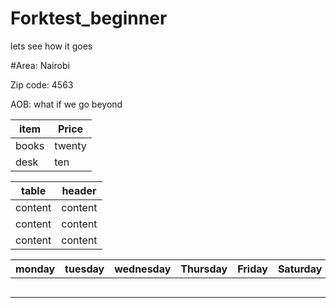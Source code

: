 # Forktest_beginner
lets see how it goes

#Area: Nairobi

Zip code: 4563

AOB: what if we go beyond


|item|Price|
|-----|------|
|books|twenty|
|desk|ten|

|table|header|
|------|-----|
|content|content|
|content|content|
|content|content|

|monday|tuesday|wednesday|Thursday|Friday|Saturday|sunday|
|------|-------|--------|---------|------|--------|------|
|      |       |        |         |      |        |      |
|      |       |        |         |      |        |      |
|      |       |        |         |      |        |      |
|      |       |        |         |      |        |      |
|      |       |        |         |      |        |      |

